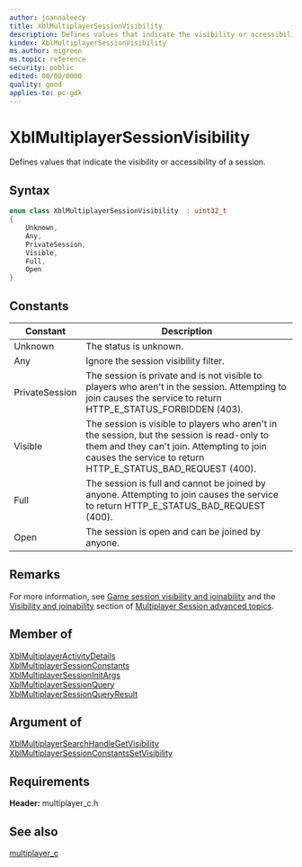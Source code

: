 ```yaml
---
author: joannaleecy
title: XblMultiplayerSessionVisibility
description: Defines values that indicate the visibility or accessibility of a session.
kindex: XblMultiplayerSessionVisibility
ms.author: migreen
ms.topic: reference
security: public
edited: 00/00/0000
quality: good
applies-to: pc-gdk
---
```


# XblMultiplayerSessionVisibility  

Defines values that indicate the visibility or accessibility of a session.    

## Syntax  
  
```cpp
enum class XblMultiplayerSessionVisibility  : uint32_t  
{  
    Unknown,  
    Any,  
    PrivateSession,  
    Visible,  
    Full,  
    Open  
}  
```  
  
## Constants  
  
| Constant | Description |
| --- | --- |
| Unknown | The status is unknown. |  
| Any | Ignore the session visibility filter. |  
| PrivateSession | The session is private and is not visible to players who aren't in the session. Attempting to join causes the service to return HTTP_E_STATUS_FORBIDDEN (403). |  
| Visible | The session is visible to players who aren't in the session, but the session is read-only to them and they can't join. Attempting to join causes the service to return HTTP_E_STATUS_BAD_REQUEST (400). |  
| Full | The session is full and cannot be joined by anyone. Attempting to join causes the service to return HTTP_E_STATUS_BAD_REQUEST (400). |  
| Open | The session is open and can be joined by anyone. |  
  
## Remarks  
  
For more information, see [Game session visibility and joinability](../../../../../live/features/multiplayer/mpsd/concepts/live-game-session-visibility-joinability.md) and the [Visibility and joinability](../../../../../live/features/multiplayer/mpsd/concepts/live-mpsd-details.md#visibility-and-joinability) section of [Multiplayer Session advanced topics](../../../../../live/features/multiplayer/mpsd/concepts/live-mpsd-details.md).
  
## Member of
  
[XblMultiplayerActivityDetails](../structs/xblmultiplayeractivitydetails.md)  
[XblMultiplayerSessionConstants](../structs/xblmultiplayersessionconstants.md)  
[XblMultiplayerSessionInitArgs](../structs/xblmultiplayersessioninitargs.md)  
[XblMultiplayerSessionQuery](../structs/xblmultiplayersessionquery.md)  
[XblMultiplayerSessionQueryResult](../structs/xblmultiplayersessionqueryresult.md)
  
## Argument of
  
[XblMultiplayerSearchHandleGetVisibility](../functions/xblmultiplayersearchhandlegetvisibility.md)  
[XblMultiplayerSessionConstantsSetVisibility](../functions/xblmultiplayersessionconstantssetvisibility.md)
  
## Requirements  
  
**Header:** multiplayer_c.h
  
## See also  
[multiplayer_c](../multiplayer_c_members.md)  
  
  